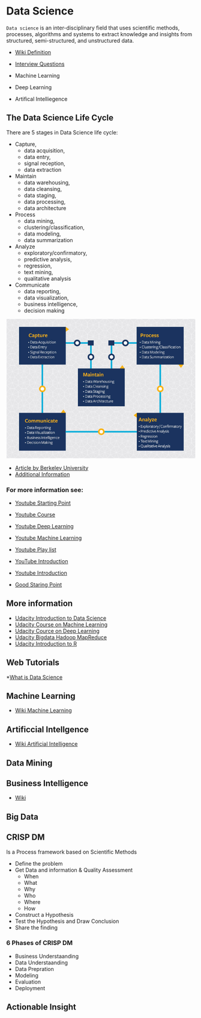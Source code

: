 # Data Science

`Data science` is an inter-disciplinary field that uses scientific methods, processes, algorithms and systems to extract knowledge and insights from structured, semi-structured, and unstructured data.

* [Wiki Definition](https://en.wikipedia.org/wiki/Data_science)
* [Interview Questions](https://www.edureka.co/blog/interview-questions/data-science-interview-questions/)

* Machine Learning
* Deep Learning
* Artifical Intelliegence

## The Data Science Life Cycle


There are 5 stages in Data Science life cycle:
* Capture,
  - data acquisition,
  - data entry,
  - signal reception,
  - data extraction
* Maintain
  - data warehousing,
  - data cleansing,
  - data staging,
  - data processing,
  - data architecture
* Process
  - data mining,
  - clustering/classification,
  - data modeling,
  - data summarization
* Analyze
  - exploratory/confirmatory,
  - predictive analysis,
  - regression,
  - text mining,
  - qualitative analysis
* Communicate
  - data reporting,
  - data visualization,
  - business intelligence,
  - decision making

![The Data Science Life Cycle](images/DataScienceLifeCycle.jpg)

* [Article by Berkeley University](https://datascience.berkeley.edu/about/what-is-data-science/)
* [Additional Information](https://www.edureka.co/blog/what-is-data-science/)

### For more information see:
* [Youtube Starting Point](https://www.youtube.com/watch?v=-ETQ97mXXF0)
* [Youtube Course](https://www.youtube.com/watch?v=csG_qfOTvxw&list=RDQMGLFlZrEFhvY&start_radio=1)
* [Youtube Deep Learning](https://www.youtube.com/watch?v=DKSZHN7jftI&list=PLZoTAELRMXVPGU70ZGsckrMdr0FteeRUi)
* [Youtube Machine Learning](https://www.youtube.com/watch?v=7S865QCGL74&list=PLZoTAELRMXVPBTrWtJkn3wWQxZkmTXGwe)
* [Youtube Play list](https://www.youtube.com/user/krishnaik06/playlists)
* [YouTube Introduction](https://www.youtube.com/watch?v=k1RI5locZE4)
* [Youtube Introduction](https://www.youtube.com/watch?v=MmsoIcYrXJU)

* [Good Staring Point](https://www.ysoutube.com/watch?v=ua-CiDNNj30&list=PLWKjhJtqVAblQe2CCWqV4Zy3LY01Z8aF1)

## More information

* [Udacity Introduction to Data Science](https://www.youtube.com/watch?v=Cgm3r-G0cMQ&list=PLAwxTw4SYaPk41og7PER4HBpGciPw6n3x&index=1)
* [Udacity Course on Machine Learning](https://www.youtube.com/playlist?list=PLAwxTw4SYaPnIRwl6rad_mYwEk4Gmj7Mx)
* [Udacity Cource on Deep Learning](https://www.youtube.com/playlist?list=PLAwxTw4SYaPn_OWPFT9ulXLuQrImzHfOV)
* [Udacity Bigdata Hadoop MapReduce](https://www.youtube.com/watch?v=DEQNknALf_8&list=PLAwxTw4SYaPkXJ6LAV96gH8yxIfGaN3H-)
* [Udacity Introduction to R](https://www.youtube.com/watch?v=YbVuN2KOlt4&list=PLAwxTw4SYaPlSFCDRaseIGGxlGn81Adjs)

## Web Tutorials
*[What is Data Science](https://datascience.berkeley.edu/about/what-is-data-science/)
## Machine Learning

* [Wiki Machine Learning](https://en.wikipedia.org/wiki/Machine_learning)

## Artificcial Intellgence

* [Wiki Artificial Intelligence](https://en.wikipedia.org/wiki/Artificial_intelligence)

## Data Mining

## Business Intelligence

* [Wiki](https://en.wikipedia.org/wiki/Business_intelligence)

## Big Data
## CRISP DM
Is a Process framework based on Scientific Methods

* Define the problem
* Get Data and information & Quality Assessment
  - When
  - What
  - Why
  - Who
  - Where
  - How
* Construct a Hypothesis
* Test the Hypothesis and Draw Conclusion
* Share the finding

### 6 Phases of CRISP DM
* Business Understaanding
* Data Understaanding
* Data Prepration
* Modeling
* Evaluation
* Deployment

## Actionable Insight
